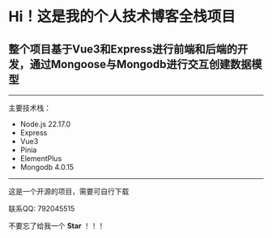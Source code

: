 # Hi！这是我的个人技术博客全栈项目
## 整个项目基于Vue3和Express进行前端和后端的开发，通过Mongoose与Mongodb进行交互创建数据模型

---

主要技术栈：

+ Node.js 22.17.0
+ Express
+ Vue3
+ Pinia
+ ElementPlus
+ Mongodb 4.0.15

---

这是一个开源的项目，需要可自行下载

联系QQ: 792045515

不要忘了给我一个 **Star** ！！！
